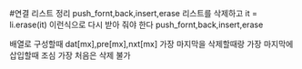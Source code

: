 #연결 리스트 정리
push_fornt,back,insert,erase
리스트를 삭제하고 it = li.erase(it) 이런식으로
다시 받아 줘야 한다
push_fornt,back,insert,erase


배열로 구성할때
dat[mx],pre[mx],nxt[mx]
가장 마지막을 삭제할때랑
가장 마지막에 삽입할때 조심
가장 처음은 삭제 불가

